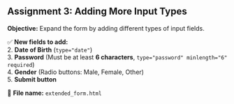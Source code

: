 ## **Assignment 3: Adding More Input Types**  
**Objective:** Expand the form by adding different types of input fields.  

✅ **New fields to add:**   
2. **Date of Birth** (`type="date"`)  
3. **Password** (Must be at least **6 characters**, `type="password" minlength="6" required`)  
4. **Gender** (Radio buttons: Male, Female, Other)  
5. **Submit button**  

📌 **File name:** `extended_form.html`  